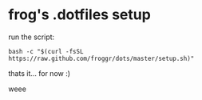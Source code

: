 # frog's .dotfiles setup

run the script:
```
bash -c "$(curl -fsSL https://raw.github.com/froggr/dots/master/setup.sh)"
```

thats it... for now :)

weee

